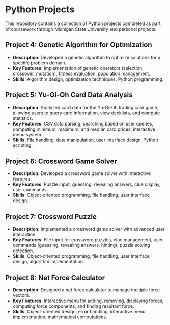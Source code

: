 # Python Projects

This repository contains a collection of Python projects completed as part of coursework through Michigan State University and personal projects. 

## Project 4: Genetic Algorithm for Optimization

- **Description**: Developed a genetic algorithm to optimize solutions for a specific problem domain.
- **Key Features**: Implementation of genetic operators (selection, crossover, mutation), fitness evaluation, population management.
- **Skills**: Algorithm design, optimization techniques, Python programming.

## Project 5: Yu-Gi-Oh Card Data Analysis

- **Description**: Analyzed card data for the Yu-Gi-Oh trading card game, allowing users to query card information, view decklists, and compute statistics.
- **Key Features**: CSV data parsing, searching based on user queries, computing minimum, maximum, and median card prices, interactive menu system.
- **Skills**: File handling, data manipulation, user interface design, Python scripting.

## Project 6: Crossword Game Solver

- **Description**: Developed a crossword game solver with interactive features.
- **Key Features**: Puzzle input, guessing, revealing answers, clue display, user commands.
- **Skills**: Object-oriented programming, file handling, user interface design.

## Project 7: Crossword Puzzle

- **Description**: Implemented a crossword game solver with advanced user interaction.
- **Key Features**: File input for crossword puzzles, clue management, user commands (guessing, revealing answers, hinting), puzzle solving detection.
- **Skills**: Object-oriented programming, file handling, user interface design, algorithm implementation.

## Project 8: Net Force Calculator

- **Description**: Designed a net force calculator to manage multiple force vectors.
- **Key Features**: Interactive menu for adding, removing, displaying forces, computing force components, and finding resultant force.
- **Skills**: Object-oriented design, error handling, interactive menu implementation, mathematical computations.

